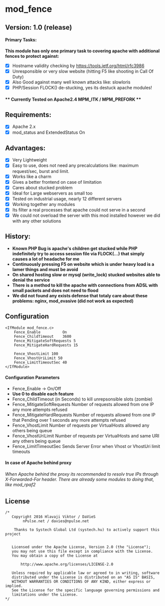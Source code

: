# mod_fence
## Version: 1.0 (release)

#### Primary Tasks:
**This module has only one primary task to covering apache with additional fences to protect against:**

- [x] Hostname validity checking by https://tools.ietf.org/html/rfc3986
- [x] Unresponsible or very slow website (hitting F5 like shooting in Call Of Duty)
- [x] Also Good against many well known attacks like: slowloris
- [x] PHP/Session FLOCK() de-stucking, yes its destuck apache modules!

#### ** Currently Tested on Apache2.4 MPM_ITK / MPM_PREFORK **

## Requirements:
- [x] Apache 2.x
- [x] mod_status and ExtendedStatus On

## Advantages:
- [x] Very Lightweight
- [x] Easy to use, does not need any precalculations like: maximum request/sec, burst and limit.
- [x] Works like a charm
- [x] Gives a better frontend on case of limitation
- [x] Cares about stucked problem
- [x] Ideal for Large webservers as small too
- [x] Tested on industrial usage, nearly 12 different servers
- [x] Working together any modules
- [x] Its filter a real processes that apache could not serve in a second
- [x] We could not overload the server with this mod installed however we did with any other solutions

## History:
- **Known PHP Bug is apache's children get stucked while PHP indefinitely try to access session file via FLOCK(...) that simply causes a lot of headache for me**
- **Continuously pressing F5 on website which is under heavy load is a lamer things and must be avoid**
- **On shared hosting slow or mysql (write_lock) stucked websites able to denial the service**
- **There is a method to kill the apache with connections from ADSL with small packets and does not need to flood**
- **We did not found any exists defense that totaly care about these problems: nginx, mod_evasive (did not work as expected)**

## Configuration

````
<IfModule mod_fence.c>
    Fence_Enable          On
    Fence_ChildTimeout    3600
    Fence_MitigateSoftRequests 5
    Fence_MitigateHardRequests 15

    Fence_VhostLimit 100
    Fence_VhostUriLimit 50
    Fence_LimitTimeoutSec 40
</IfModule>
````

#### Configuration Parameters

- Fence_Enable -> On/Off
- **Use 0 to disable each feature**
- Fence_ChildTimeout (in Seconds) to kill unrepsonsible slots (zombie)
- Fence_MitigateSoftRequests Number of requests allowed from one IP any more attempts refused
- Fence_MitigateHardRequests Number of requests allowed from one IP that Pending over 1 seconds any more attempts refused
- Fence_VhostLimit Number of requests per VirtualHosts allowed any others being queue
- Fence_VhostUriLimit Number of requests per VirtualHosts and same URI any others being queue
- Fence_LimitTimeoutSec Sends Server Error when Vhost or VhostUri limit timeouts


#### In case of Apache behind proxy
###### When Apache behind the proxy its recommended to resolv true IPs through X-Forwarded-For header. There are already some modules to doing that, like mod_rpaf2


## License
````
/*
   Copyright 2016 Hlavaji Viktor / DaVieS
        nPulse.net / davies@npulse.net
    
    Thanks to Systech Global Ltd (systech.hu) to actively support this project


   Licensed under the Apache License, Version 2.0 (the "License");
   you may not use this file except in compliance with the License.
   You may obtain a copy of the License at

       http://www.apache.org/licenses/LICENSE-2.0

   Unless required by applicable law or agreed to in writing, software
   distributed under the License is distributed on an "AS IS" BASIS,
   WITHOUT WARRANTIES OR CONDITIONS OF ANY KIND, either express or implied.
   See the License for the specific language governing permissions and
   limitations under the License.
*/
````
